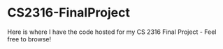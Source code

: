 # CS2316-FinalProject
Here is where I have the code hosted for my CS 2316 Final Project - Feel free to browse!

